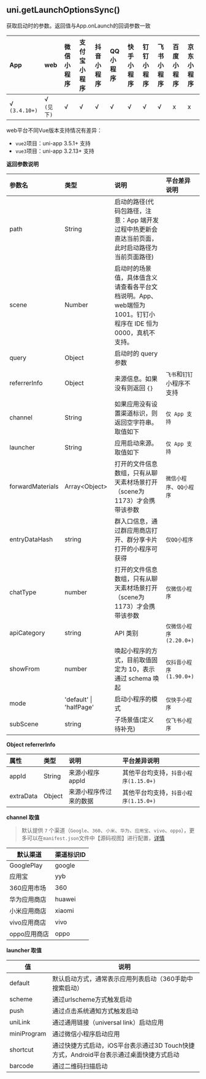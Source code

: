 ## uni.getLaunchOptionsSync()

获取启动时的参数。返回值与App.onLaunch的回调参数一致

|App|web|微信小程序|支付宝小程序|抖音小程序|QQ小程序|快手小程序|钉钉小程序|飞书小程序|百度小程序|京东小程序|
|:-|:-|:-|:-|:-|:-|:-|:-|:-|:-|:-|
|√ `(3.4.10+)`|√ `(见下)`|√|√|√|√|√|√|√|x|x|

<!-- UNIAPPAPIJSON.getLaunchOptionsSync.compatibility -->

web平台不同Vue版本支持情况有差异：
- `vue2`项目：uni-app 3.5.1+ 支持
- `vue3`项目：uni-app 3.2.13+ 支持

**返回参数说明**

|参数名|类型|说明|平台差异说明|
|:-|:-|:-|:-|
|path|String|启动的路径(代码包路径，注意：App 端开发过程中热更新会直达当前页面，此时启动路径为当前页面路径)||
|scene|Number|启动时的场景值，具体值含义请查看各平台文档说明。App、web端恒为 1001。钉钉小程序在 IDE 恒为0000，真机不支持。||
|query|Object|启动时的 query 参数||
|referrerInfo|Object|来源信息。如果没有则返回 `{}`|`飞书`和`钉钉`小程序不支持|
|channel|String|如果应用没有设置渠道标识，则返回空字符串。取值如下|`仅 App 支持`|
|launcher|String|应用启动来源。取值如下|`仅 App 支持`|
|forwardMaterials|Array\<Object\>|打开的文件信息数组，只有从聊天素材场景打开（scene为1173）才会携带该参数|`微信小程序`、`QQ小程序`|
|entryDataHash|string|群入口信息，通过群应用商店打开、群分享卡片打开的小程序可获得|`仅QQ小程序`|
|chatType|number|打开的文件信息数组，只有从聊天素材场景打开（scene为1173）才会携带该参数|`仅微信小程序`|
|apiCategory|string|API 类别|`仅微信小程序(2.20.0+)`|
|showFrom|number|唤起小程序的方式，目前取值固定为 10，表示通过 schema 唤起|`仅抖音小程序(1.90.0+)`|
|mode|'default' \| 'halfPage'|启动小程序的模式|`仅快手小程序`|
|subScene|string|子场景值(定义待补充)|`仅飞书小程序`|

**Object referrerInfo**

|属性|类型|说明|平台差异说明|
|:-|:-|:-|:-|
|appId|String|来源小程序 appId |其他平台均支持，`抖音小程序(1.15.0+)`|
|extraData|Object|来源小程序传过来的数据|其他平台均支持，`抖音小程序(1.15.0+)`|

**channel 取值**
> 默认提供 `7`  个渠道（`Google`、`360`、`小米`、`华为`、`应用宝`、`vivo`、`oppo`），更多可以在`manifest.json`文件中【源码视图】进行配置，[详情](https://ask.dcloud.net.cn/article/35974)

| 默认渠道     | 渠道标识ID |
| ------------ | -------- |
| GooglePlay   | google   |
| 应用宝       | yyb      |
| 360应用市场  | 360      |
| 华为应用商店 | huawei   |
| 小米应用商店 | xiaomi   |
| vivo应用商店 | vivo|
| oppo应用商店 |  oppo  |

**launcher 取值**

| 值     | 说明 |
| ------------ | -------- |
| default   | 默认启动方式，通常表示应用列表启动（360手助中搜索启动）   |
| scheme       | 通过urlscheme方式触发启动      |
| push  | 通过点击系统通知方式触发启动      |
| uniLink |  通过通用链接（universal link）启动应用  |
| miniProgram |  通过微信小程序启动应用  |
| shortcut | 通过快捷方式启动，iOS平台表示通过3D Touch快捷方式，Android平台表示通过桌面快捷方式启动   |
| barcode | 通过二维码扫描启动|
